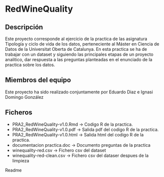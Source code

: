# RedWineQuality


## Descripción

Este proyecto corresponde al ejercicio de la practica de las asignatura Tipología y ciclo de vida de los datos, perteneciente al Máster en Ciencia de Datos de la Universitat Oberta de Catalunya. En esta practica se ha de trabajar con un dataset y siguiendo las principales etapas de un proyecto analitico, dar respuesta a las preguntas planteadas en el enunciado de la practica sobre los datos.


## Miembros del equipo

Este proyecto ha sido realizado conjuntamente por Eduardo Diaz e Ignasi Domingo González


## Ficheros
* PRA2_RedWineQuality-v1.0.Rmd -> Codigo R de la practica.
* PRA2_RedWineQuality-v1.0.pdf -> Salida pdf del codigo R de la practica.
* PRA2_RedWineQuality-v1.0.html -> Salida html del codigo R de la practica.
* documentacion practica.doc -> Documento preguntas de la practica
* winequality-red.csv -> Fichero csv del dataset
* winequality-red-clean.csv -> Fichero csv del dataser despues de la limpieza

Readme